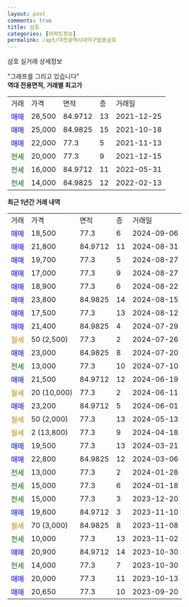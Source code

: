```yaml
---
layout: post
comments: true
title: 삼호
categories: [아파트정보]
permalink: /apt/대전광역시대덕구법동삼호
---
```


삼호 실거래 상세정보

<script type="text/javascript">
  google.charts.load('current', {'packages':['line', 'corechart']});
  google.charts.setOnLoadCallback(drawChart);

  function drawChart() {
    var data = new google.visualization.DataTable();
    data.addColumn('date', '거래일');
    data.addColumn('number', "매매");
    data.addColumn('number', "전세");
    data.addColumn('number', "전매");

    data.addRows([[new Date(Date.parse("2024-09-06")), 18500, null, null], [new Date(Date.parse("2024-08-31")), 21800, null, null], [new Date(Date.parse("2024-08-27")), 19700, null, null], [new Date(Date.parse("2024-08-27")), 17000, null, null], [new Date(Date.parse("2024-08-22")), 18900, null, null], [new Date(Date.parse("2024-08-15")), 23800, null, null], [new Date(Date.parse("2024-08-12")), 17500, null, null], [new Date(Date.parse("2024-07-29")), 21400, null, null], [new Date(Date.parse("2024-07-26")), null, null, null], [new Date(Date.parse("2024-07-20")), 23000, null, null], [new Date(Date.parse("2024-07-10")), null, 13000, null], [new Date(Date.parse("2024-06-19")), 21500, null, null], [new Date(Date.parse("2024-06-11")), null, null, null], [new Date(Date.parse("2024-06-01")), 23200, null, null], [new Date(Date.parse("2024-05-13")), null, null, null], [new Date(Date.parse("2024-04-18")), null, null, null], [new Date(Date.parse("2024-03-21")), 19500, null, null], [new Date(Date.parse("2024-03-06")), 22800, null, null], [new Date(Date.parse("2024-01-28")), null, 13000, null], [new Date(Date.parse("2024-01-18")), null, 15000, null], [new Date(Date.parse("2023-12-20")), null, 15000, null], [new Date(Date.parse("2023-11-10")), 19600, null, null], [new Date(Date.parse("2023-11-08")), null, null, null], [new Date(Date.parse("2023-11-02")), null, 10000, null], [new Date(Date.parse("2023-10-30")), 20900, null, null], [new Date(Date.parse("2023-10-30")), null, 14000, null], [new Date(Date.parse("2023-10-13")), 20000, null, null], [new Date(Date.parse("2023-09-20")), 20650, null, null]]);

    var options = {
      hAxis: {
        format: 'yyyy/MM/dd'
      },    
      lineWidth: 0,
      pointsVisible: true,    
      title: '최근 1년간 유형별 실거래가 분포',
      legend: { position: 'bottom' }
    };

    var formatter = new google.visualization.NumberFormat({pattern:'###,###'} );
    formatter.format(data, 1);
    formatter.format(data, 2);
    
    setTimeout(function() {
        var chart = new google.visualization.LineChart(document.getElementById('columnchart_material'));
        chart.draw(data, (options));
        document.getElementById('loading').style.display = 'none';
    }, 200);
  }
</script>


<div id="loading" style="z-index:20; display: block; margin-left: 0px">"그래프를 그리고 있습니다"</div>
<div id="columnchart_material" style="width: 95%; margin-left: 0px; display: block"></div>
<!-- contents start -->
<b>역대 전용면적, 거래별 최고가</b>
<table class="sortable">
    <tr>
      <td>거래</td>
      <td>가격</td>
      <td>면적</td>
      <td>층</td>
      <td>거래일</td>
    </tr>
        <tr>
          <td><a style="color: blue">매매</a></td>
          <td>26,500</td>
          <td>84.9712</td>
          <td>13</td>
          <td>2021-12-25</td>
        </tr>            <tr>
          <td><a style="color: blue">매매</a></td>
          <td>25,000</td>
          <td>84.9825</td>
          <td>15</td>
          <td>2021-10-18</td>
        </tr>            <tr>
          <td><a style="color: blue">매매</a></td>
          <td>22,000</td>
          <td>77.3</td>
          <td>5</td>
          <td>2021-11-13</td>
        </tr>        
        <tr>
              <td><a style="color: darkgreen">전세</a></td>
              <td>20,000</td>
              <td>77.3</td>
              <td>9</td>
              <td>2021-12-15</td>
            </tr>            <tr>
              <td><a style="color: darkgreen">전세</a></td>
              <td>16,000</td>
              <td>84.9712</td>
              <td>11</td>
              <td>2022-05-31</td>
            </tr>            <tr>
              <td><a style="color: darkgreen">전세</a></td>
              <td>14,000</td>
              <td>84.9825</td>
              <td>12</td>
              <td>2022-02-13</td>
            </tr>        
    
</table>

<b>최근 1년간 거래 내역</b>

<table class="sortable">
    <tr>
      <td>거래</td>
      <td>가격</td>
      <td>면적</td>
      <td>층</td>
      <td>거래일</td>
    </tr>
    <tr>
      <td><a style="color: blue">매매</a></td>
      <td>18,500</td>
      <td>77.3</td>
      <td>6</td>
      <td>2024-09-06</td>
    </tr>          <tr>
      <td><a style="color: blue">매매</a></td>
      <td>21,800</td>
      <td>84.9712</td>
      <td>11</td>
      <td>2024-08-31</td>
    </tr>          <tr>
      <td><a style="color: blue">매매</a></td>
      <td>19,700</td>
      <td>77.3</td>
      <td>5</td>
      <td>2024-08-27</td>
    </tr>          <tr>
      <td><a style="color: blue">매매</a></td>
      <td>17,000</td>
      <td>77.3</td>
      <td>9</td>
      <td>2024-08-27</td>
    </tr>          <tr>
      <td><a style="color: blue">매매</a></td>
      <td>18,900</td>
      <td>77.3</td>
      <td>6</td>
      <td>2024-08-22</td>
    </tr>          <tr>
      <td><a style="color: blue">매매</a></td>
      <td>23,800</td>
      <td>84.9825</td>
      <td>14</td>
      <td>2024-08-15</td>
    </tr>          <tr>
      <td><a style="color: blue">매매</a></td>
      <td>17,500</td>
      <td>77.3</td>
      <td>13</td>
      <td>2024-08-12</td>
    </tr>          <tr>
      <td><a style="color: blue">매매</a></td>
      <td>21,400</td>
      <td>84.9825</td>
      <td>4</td>
      <td>2024-07-29</td>
    </tr>          <tr>
      <td><a style="color: darkgoldenrod">월세</a></td>
      <td>50 (2,500)</td>
      <td>77.3</td>
      <td>2</td>
      <td>2024-07-26</td>
    </tr>          <tr>
      <td><a style="color: blue">매매</a></td>
      <td>23,000</td>
      <td>84.9825</td>
      <td>8</td>
      <td>2024-07-20</td>
    </tr>          <tr>
      <td><a style="color: darkgreen">전세</a></td>
      <td>13,000</td>
      <td>77.3</td>
      <td>10</td>
      <td>2024-07-10</td>
    </tr>          <tr>
      <td><a style="color: blue">매매</a></td>
      <td>21,500</td>
      <td>84.9712</td>
      <td>12</td>
      <td>2024-06-19</td>
    </tr>          <tr>
      <td><a style="color: darkgoldenrod">월세</a></td>
      <td>20 (10,000)</td>
      <td>77.3</td>
      <td>2</td>
      <td>2024-06-11</td>
    </tr>          <tr>
      <td><a style="color: blue">매매</a></td>
      <td>23,200</td>
      <td>84.9712</td>
      <td>5</td>
      <td>2024-06-01</td>
    </tr>          <tr>
      <td><a style="color: darkgoldenrod">월세</a></td>
      <td>50 (2,000)</td>
      <td>77.3</td>
      <td>13</td>
      <td>2024-05-13</td>
    </tr>          <tr>
      <td><a style="color: darkgoldenrod">월세</a></td>
      <td>2 (13,800)</td>
      <td>77.3</td>
      <td>9</td>
      <td>2024-04-18</td>
    </tr>          <tr>
      <td><a style="color: blue">매매</a></td>
      <td>19,500</td>
      <td>77.3</td>
      <td>13</td>
      <td>2024-03-21</td>
    </tr>          <tr>
      <td><a style="color: blue">매매</a></td>
      <td>22,800</td>
      <td>84.9825</td>
      <td>12</td>
      <td>2024-03-06</td>
    </tr>          <tr>
      <td><a style="color: darkgreen">전세</a></td>
      <td>13,000</td>
      <td>77.3</td>
      <td>2</td>
      <td>2024-01-28</td>
    </tr>          <tr>
      <td><a style="color: darkgreen">전세</a></td>
      <td>15,000</td>
      <td>77.3</td>
      <td>6</td>
      <td>2024-01-18</td>
    </tr>          <tr>
      <td><a style="color: darkgreen">전세</a></td>
      <td>15,000</td>
      <td>77.3</td>
      <td>3</td>
      <td>2023-12-20</td>
    </tr>          <tr>
      <td><a style="color: blue">매매</a></td>
      <td>19,600</td>
      <td>84.9712</td>
      <td>3</td>
      <td>2023-11-10</td>
    </tr>          <tr>
      <td><a style="color: darkgoldenrod">월세</a></td>
      <td>70 (3,000)</td>
      <td>84.9825</td>
      <td>8</td>
      <td>2023-11-08</td>
    </tr>          <tr>
      <td><a style="color: darkgreen">전세</a></td>
      <td>10,000</td>
      <td>77.3</td>
      <td>13</td>
      <td>2023-11-02</td>
    </tr>          <tr>
      <td><a style="color: blue">매매</a></td>
      <td>20,900</td>
      <td>84.9712</td>
      <td>14</td>
      <td>2023-10-30</td>
    </tr>          <tr>
      <td><a style="color: darkgreen">전세</a></td>
      <td>14,000</td>
      <td>77.3</td>
      <td>7</td>
      <td>2023-10-30</td>
    </tr>          <tr>
      <td><a style="color: blue">매매</a></td>
      <td>20,000</td>
      <td>77.3</td>
      <td>11</td>
      <td>2023-10-13</td>
    </tr>          <tr>
      <td><a style="color: blue">매매</a></td>
      <td>20,650</td>
      <td>77.3</td>
      <td>10</td>
      <td>2023-09-20</td>
    </tr>      </table>
<!-- contents end -->    

